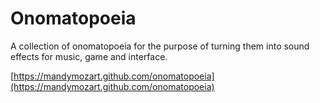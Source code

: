 # Onomatopoeia

A collection of onomatopoeia for the purpose of turning them into sound effects
for music, game and interface.

[https://mandymozart.github.com/onomatopoeia](https://mandymozart.github.com/onomatopoeia)
